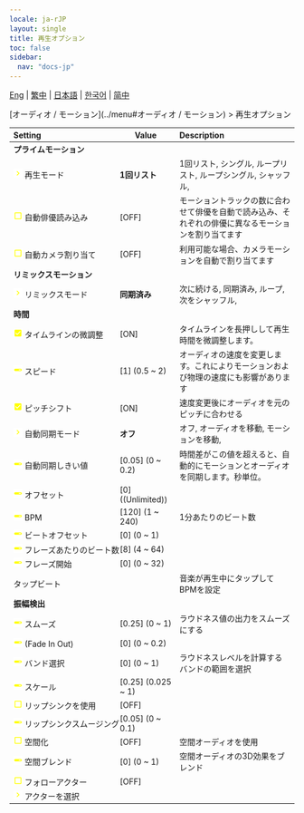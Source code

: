 ```yaml
---
locale: ja-rJP
layout: single
title: 再生オプション
toc: false
sidebar:
  nav: "docs-jp"
---
```

[Eng](/dancexr/menu/2025.4/motion/motion_loader) | [繁中](/tw/dancexr/menu/2025.4/motion/motion_loader) | [日本語](/jp/dancexr/menu/2025.4/motion/motion_loader) | [한국어](/kr/dancexr/menu/2025.4/motion/motion_loader) | [简中](/zh/dancexr/menu/2025.4/motion/motion_loader)

[オーディオ / モーション](../menu#オーディオ / モーション) > 再生オプション



| Setting | Value | Description |
| :--- | --- | :--- |
|<nobr> <b>プライムモーション</b></nobr>|| 
|<nobr> ![chevron icon](/images/icon/ic_chevron.png)  再生モード</nobr>| **1回リスト** | 1回リスト, シングル, ループリスト, ループシングル, シャッフル,  |
|<nobr> ![check_off icon](/images/icon/ic_check_off.png)  自動俳優読み込み</nobr>| [OFF] | モーショントラックの数に合わせて俳優を自動で読み込み、それぞれの俳優に異なるモーションを割り当てます
|<nobr> ![check_off icon](/images/icon/ic_check_off.png)  自動カメラ割り当て</nobr>| [OFF] | 利用可能な場合、カメラモーションを自動で割り当てます
|<nobr> <b>リミックスモーション</b></nobr>|| 
|<nobr> ![chevron icon](/images/icon/ic_chevron.png)  リミックスモード</nobr>| **同期済み** | 次に続ける, 同期済み, ループ, 次をシャッフル,  |
|<nobr> <b>時間</b></nobr>|| 
|<nobr> ![check_on icon](/images/icon/ic_check_on.png)  タイムラインの微調整</nobr>| [ON] | タイムラインを長押しして再生時間を微調整します。
|<nobr> ![slider icon](/images/icon/ic_slider.png)  スピード</nobr>| [1] (0.5 ~ 2) | オーディオの速度を変更します。これによりモーションおよび物理の速度にも影響があります
|<nobr> ![check_on icon](/images/icon/ic_check_on.png)  ピッチシフト</nobr>| [ON] | 速度変更後にオーディオを元のピッチに合わせる
|<nobr> ![chevron icon](/images/icon/ic_chevron.png)  自動同期モード</nobr>| **オフ** | オフ, オーディオを移動, モーションを移動,  |
|<nobr> ![slider icon](/images/icon/ic_slider.png)  自動同期しきい値</nobr>| [0.05] (0 ~ 0.2) | 時間差がこの値を超えると、自動的にモーションとオーディオを同期します。秒単位。
|<nobr> ![slider icon](/images/icon/ic_slider.png)  オフセット</nobr>| [0] ((Unlimited)) | 
|<nobr> ![slider icon](/images/icon/ic_slider.png)  BPM</nobr>| [120] (1 ~ 240) | 1分あたりのビート数
|<nobr> ![slider icon](/images/icon/ic_slider.png)  ビートオフセット</nobr>| [0] (0 ~ 1) | 
|<nobr> ![slider icon](/images/icon/ic_slider.png)  フレーズあたりのビート数</nobr>| [8] (4 ~ 64) | 
|<nobr> ![slider icon](/images/icon/ic_slider.png)  フレーズ開始</nobr>| [0] (0 ~ 32) | 
|<nobr> タップビート</nobr>|| 音楽が再生中にタップしてBPMを設定
|<nobr> <b>振幅検出</b></nobr>|| 
|<nobr> ![slider icon](/images/icon/ic_slider.png)  スムーズ</nobr>| [0.25] (0 ~ 1) | ラウドネス値の出力をスムーズにする
|<nobr> ![slider icon](/images/icon/ic_slider.png)  (Fade In Out)</nobr>| [0] (0 ~ 0.2) | 
|<nobr> ![slider icon](/images/icon/ic_slider.png)  バンド選択</nobr>| [0] (0 ~ 1) | ラウドネスレベルを計算するバンドの範囲を選択
|<nobr> ![slider icon](/images/icon/ic_slider.png)  スケール</nobr>| [0.25] (0.025 ~ 1) | 
|<nobr> ![check_off icon](/images/icon/ic_check_off.png)  リップシンクを使用</nobr>| [OFF] | 
|<nobr> ![slider icon](/images/icon/ic_slider.png)  リップシンクスムージング</nobr>| [0.05] (0 ~ 0.1) | 
|<nobr> ![check_off icon](/images/icon/ic_check_off.png)  空間化</nobr>| [OFF] | 空間オーディオを使用
|<nobr> ![slider icon](/images/icon/ic_slider.png)  空間ブレンド</nobr>| [0] (0 ~ 1) | 空間オーディオの3D効果をブレンド
|<nobr> ![check_off icon](/images/icon/ic_check_off.png)  フォローアクター</nobr>| [OFF] | 
|<nobr> ![chevron icon](/images/icon/ic_chevron.png)  アクターを選択</nobr>|  |  |
